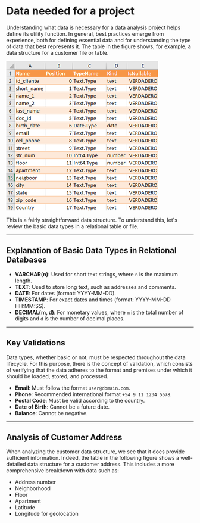 # Data needed for a project

Understanding what data is necessary for a data analysis project helps define its utility function. In general, best practices emerge from experience, both for defining essential data and for understanding the type of data that best represents it.
The table in the figure shows, for example, a data structure for a customer file or table.

![Tabla Clientes](client-table-struct.png)

This is a fairly straightforward data structure. 
To understand this, let's review the basic data types in a relational table or file.

---

## Explanation of Basic Data Types in Relational Databases

- **VARCHAR(n)**: Used for short text strings, where `n` is the maximum length.
- **TEXT**: Used to store long text, such as addresses and comments.
- **DATE**: For dates (format: YYYY-MM-DD).
- **TIMESTAMP**: For exact dates and times (format: YYYY-MM-DD HH:MM:SS).
- **DECIMAL(m, d)**: For monetary values, where `m` is the total number of digits and `d` is the number of decimal places.

---

## Key Validations
Data types, whether basic or not, must be respected throughout the data lifecycle.
For this purpose, there is the concept of validation, which consists of verifying that the data adheres to the format and premises under which it should be loaded, stored, and processed.

- **Email**: Must follow the format `user@domain.com`.
- **Phone**: Recommended international format `+54 9 11 1234 5678`.
- **Postal Code**: Must be valid according to the country.
- **Date of Birth**: Cannot be a future date.
- **Balance**: Cannot be negative.

---

## Analysis of Customer Address

When analyzing the customer data structure, we see that it does provide sufficient information. Indeed, the table in the following figure shows a well-detailed data structure for a customer address. 
This includes a more comprehensive breakdown with data such as:

- Address number
- Neighborhood
- Floor
- Apartment
- Latitude
- Longitude for geolocation
